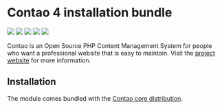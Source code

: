 Contao 4 installation bundle
============================

[![](https://img.shields.io/travis/contao/installation-bundle/master.svg?style=flat-square)](https://travis-ci.org/contao/installation-bundle/)
[![](https://img.shields.io/scrutinizer/g/contao/installation-bundle/master.svg?style=flat-square)](https://scrutinizer-ci.com/g/contao/installation-bundle/)
[![](https://img.shields.io/coveralls/contao/installation-bundle/master.svg?style=flat-square)](https://coveralls.io/github/contao/installation-bundle)
[![](https://img.shields.io/packagist/v/contao/installation-bundle.svg?style=flat-square)](https://packagist.org/packages/contao/installation-bundle)
[![](https://img.shields.io/packagist/dt/contao/installation-bundle.svg?style=flat-square)](https://packagist.org/packages/contao/installation-bundle)

Contao is an Open Source PHP Content Management System for people who want a
professional website that is easy to maintain. Visit the [project website][1]
for more information.


Installation
------------

The module comes bundled with the [Contao core distribution][2].


[1]: https://contao.org
[2]: https://github.com/contao/contao
